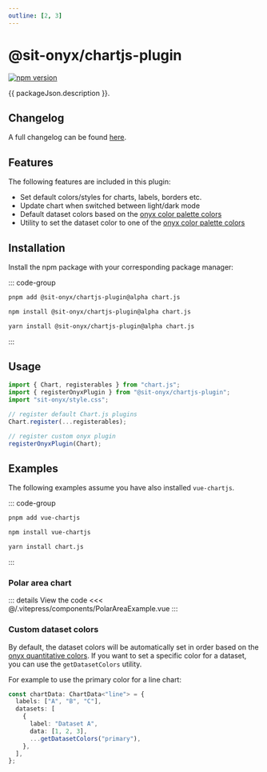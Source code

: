 ```yaml
---
outline: [2, 3]
---
```


<script lang="ts" setup>
import packageJson from "../../../../../packages/chartjs-plugin/package.json";
import PolarAreaExample from "../../.vitepress/components/PolarAreaExample.vue"
</script>

# @sit-onyx/chartjs-plugin

<div class="hide-external-link">

[![npm version](https://badge.fury.io/js/@sit-onyx%2Fchartjs-plugin.svg)](https://www.npmjs.com/package/@sit-onyx/chartjs-plugin)

</div>

{{ packageJson.description }}.

## Changelog

A full changelog can be found [here](/development/packages/changelogs/chartjs-plugin).

## Features

The following features are included in this plugin:

- Set default colors/styles for charts, labels, borders etc.
- Update chart when switched between light/dark mode
- Default dataset colors based on the [onyx color palette colors](/tokens/colors)
- Utility to set the dataset color to one of the [onyx color palette colors](/tokens/colors)

## Installation

Install the npm package with your corresponding package manager:

::: code-group

```sh [pnpm]
pnpm add @sit-onyx/chartjs-plugin@alpha chart.js
```

```sh [npm]
npm install @sit-onyx/chartjs-plugin@alpha chart.js
```

```sh [yarn]
yarn install @sit-onyx/chartjs-plugin@alpha chart.js
```

:::

## Usage

```ts
import { Chart, registerables } from "chart.js";
import { registerOnyxPlugin } from "@sit-onyx/chartjs-plugin";
import "sit-onyx/style.css";

// register default Chart.js plugins
Chart.register(...registerables);

// register custom onyx plugin
registerOnyxPlugin(Chart);
```

## Examples

The following examples assume you have also installed `vue-chartjs`.

::: code-group

```sh [pnpm]
pnpm add vue-chartjs
```

```sh [npm]
npm install vue-chartjs
```

```sh [yarn]
yarn install chart.js
```

:::

### Polar area chart

<ClientOnly>
  <PolarAreaExample />
</ClientOnly>

::: details View the code
<<< @/.vitepress/components/PolarAreaExample.vue
:::

### Custom dataset colors

By default, the dataset colors will be automatically set in order based on the [onyx quantitative colors](/basics/colors#quantitatives). If you want to set a specific color for a dataset, you can use the `getDatasetColors` utility.

For example to use the primary color for a line chart:

```ts
const chartData: ChartData<"line"> = {
  labels: ["A", "B", "C"],
  datasets: [
    {
      label: "Dataset A",
      data: [1, 2, 3],
      ...getDatasetColors("primary"),
    },
  ],
};
```
